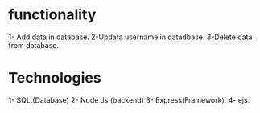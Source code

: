 # functionality 

1- Add data in database.
2-Updata username in datadbase.
3-Delete data from database.

# Technologies

1- SQL.(Database)
2- Node Js (backend)
3- Express(Framework).
4- ejs.

